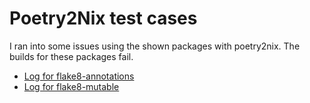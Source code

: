 # Poetry2Nix test cases

I ran into some issues using the shown packages with poetry2nix.
The builds for these packages fail.

- [Log for flake8-annotations](./flake8-annotations/build-log-flake8-annotations.log)
- [Log for flake8-mutable](./flake8-mutable/build-log-flake8-mutable.log)
